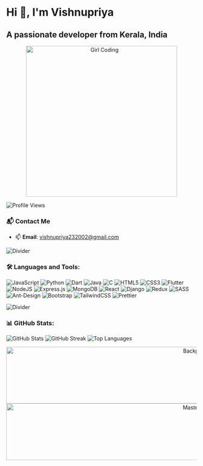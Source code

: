 # Hi 👋, I'm Vishnupriya

## A passionate developer from Kerala, India

<div align="center">
  <img src="https://media.giphy.com/media/v1.Y2lkPTc5MGI3NjExNTRlNDU1ZmI4ZDdkNzY0NzRhODJmMGU1ZDBlNTM4ZTc5ZGQ5YmZhNCZlcD12anZlbnRfc2VhcmNoX2dpcJF8eHhfZ2lm/ZVik7pBtu9s3K/giphy.gif" width="400" alt="Girl Coding" />
</div>

<p align="left">
  <img src="https://komarev.com/ghpvc/?username=vishnupriy-a&label=Profile%20views&color=0e75b6&style=flat" alt="Profile Views" />
</p>

### 📬 Contact Me
- 📫 **Email**: vishnupriya232002@gmail.com

![Divider](https://user-images.githubusercontent.com/74038190/212284100-561aa473-3905-4a80-b561-0d28506553ee.gif)

### 🛠️ Languages and Tools:

![JavaScript](https://img.shields.io/badge/javascript-%23323330.svg?style=for-the-badge&logo=javascript&logoColor=%23F7DF1E)
![Python](https://img.shields.io/badge/python-3670A0?style=for-the-badge&logo=python&logoColor=ffdd54)
![Dart](https://img.shields.io/badge/dart-%230175C2.svg?style=for-the-badge&logo=dart&logoColor=white)
![Java](https://img.shields.io/badge/java-%23ED8B00.svg?style=for-the-badge&logo=openjdk&logoColor=white)
![C](https://img.shields.io/badge/c-%2300599C.svg?style=for-the-badge&logo=c&logoColor=white)
![HTML5](https://img.shields.io/badge/html5-%23E34F26.svg?style=for-the-badge&logo=html5&logoColor=white)
![CSS3](https://img.shields.io/badge/css3-%231572B6.svg?style=for-the-badge&logo=css3&logoColor=white)
![Flutter](https://img.shields.io/badge/Flutter-%2302569B.svg?style=for-the-badge&logo=Flutter&logoColor=white)
![NodeJS](https://img.shields.io/badge/node.js-6DA55F?style=for-the-badge&logo=node.js&logoColor=white)
![Express.js](https://img.shields.io/badge/express.js-%23404d59.svg?style=for-the-badge&logo=express&logoColor=%2361DAFB)
![MongoDB](https://img.shields.io/badge/MongoDB-%234ea94b.svg?style=for-the-badge&logo=mongodb&logoColor=white)
![React](https://img.shields.io/badge/react-%2320232a.svg?style=for-the-badge&logo=react&logoColor=%2361DAFB)
![Django](https://img.shields.io/badge/django-%23092E20.svg?style=for-the-badge&logo=django&logoColor=white)
![Redux](https://img.shields.io/badge/redux-%23593d88.svg?style=for-the-badge&logo=redux&logoColor=white)
![SASS](https://img.shields.io/badge/SASS-hotpink.svg?style=for-the-badge&logo=SASS&logoColor=white)
![Ant-Design](https://img.shields.io/badge/-AntDesign-%230170FE?style=for-the-badge&logo=ant-design&logoColor=white)
![Bootstrap](https://img.shields.io/badge/bootstrap-%238511FA.svg?style=for-the-badge&logo=bootstrap&logoColor=white)
![TailwindCSS](https://img.shields.io/badge/tailwindcss-%2338B2AC.svg?style=for-the-badge&logo=tailwind-css&logoColor=white)
![Prettier](https://img.shields.io/badge/prettier-%23F7B93E.svg?style=for-the-badge&logo=prettier&logoColor=black)

![Divider](https://user-images.githubusercontent.com/74038190/212284100-561aa473-3905-4a80-b561-0d28506553ee.gif)

### 📊 GitHub Stats:
![GitHub Stats](https://github-readme-stats.vercel.app/api?username=vishnupriy-a&theme=dark&hide_border=false&include_all_commits=false&count_private=false)
![GitHub Streak](https://github-readme-streak-stats.herokuapp.com/?user=vishnupriy-a&theme=dark&hide_border=false)
![Top Languages](https://github-readme-stats.vercel.app/api/top-langs/?username=vishnupriy-a&theme=dark&hide_border=false&include_all_commits=false&count_private=false&layout=compact)

<div align="center">
  <a href="https://vishnupriya.vercel.app">
    <img src="https://miro.medium.com/v2/resize:fit:1200/1*wIyIQtTTuQbWLCm6iA_X0Q.gif" width="1000" height="150" alt="Background" />
  </a>
</div>

<div align="center">
  <a href="https://vishnupriya.vvercel.app">
    <img src="./assets/vecteezy_grey-and-black-layer-waves-background_49072387.gif" width="1000" height="150"alt="MasterHead" >
  </a>
</div>
